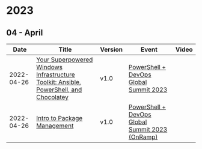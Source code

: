 # 2023

## 04 - April

| Date | Title | Version | Event | Video |
|------|-------|---------|-------|-------|
| 2022-04-26 | [Your Superpowered Windows Infrastructure Toolkit: Ansible, PowerShell, and Chocolatey](04%20-%20April/26%20-%20Summit%202023%20-%20Windows%20Infrastructure%20Toolkit) | v1.0 | [PowerShell + DevOps Global Summit 2023](https://powershell.org/summit/) |  |
| 2022-04-26 | [Intro to Package Management](04%20-%20April/26%20-%20Summit%202023%20-%20Intro%20to%20Package%20Management) | v1.0 | [PowerShell + DevOps Global Summit 2023 (OnRamp)](https://powershell.org/summit/) |  |
